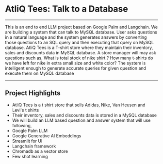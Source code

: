 # AtliQ Tees: Talk to a Database

---

This is an end to end LLM project based on Google Palm and Langchain. We are building a system that can talk to MySQL database. User asks questions in a natural language and the system generates answers by converting those questions to an SQL query and then executing that query on MySQL database. AtliQ Tees is a T-shirt store where they maintain their inventory, sales and discounts data in MySQL database. A store manager will may ask questions such as,
What is total stock of nike shirt ?
How many t-shirts do we have left for nike in extra small size and white color? The system is intelligent enough to generate accurate queries for given question and execute them on MySQL database

---

## Project Highlights

-  AtliQ Tees is a t shirt store that sells Adidas, Nike, Van Heusen and Levi's t shirts
-  Their inventory, sales and discounts data is stored in a MySQL database
-  We will build an LLM based question and answer system that will use following,
-  Google Palm LLM
-  Google Generative AI Embeddings
-  Streamlit for UI
-  Langchain framework
-  Chromadb as a vector store
-  Few shot learning
  
